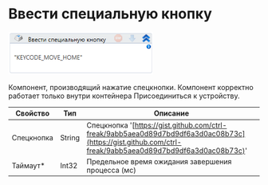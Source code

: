 # Ввести специальную кнопку

![](<../../../.gitbook/assets/image (78).png>)

Компонент, производящий нажатие спецкнопки. Компонент корректно работает только внутри контейнера Присоединиться к устройству.

| Свойство   | Тип    | Описание                                                                                                                                                |
| ---------- | ------ | ------------------------------------------------------------------------------------------------------------------------------------------------------- |
| Спецкнопка | String | Спецкнопка '[https://gist.github.com/ctrl-freak/9abb5aea0d89d7bd9df6a3d0ac08b73c](https://gist.github.com/ctrl-freak/9abb5aea0d89d7bd9df6a3d0ac08b73c)' |
| Таймаут\*  | Int32  | Предельное время ожидания завершения процесса (мс)                                                                                                      |

